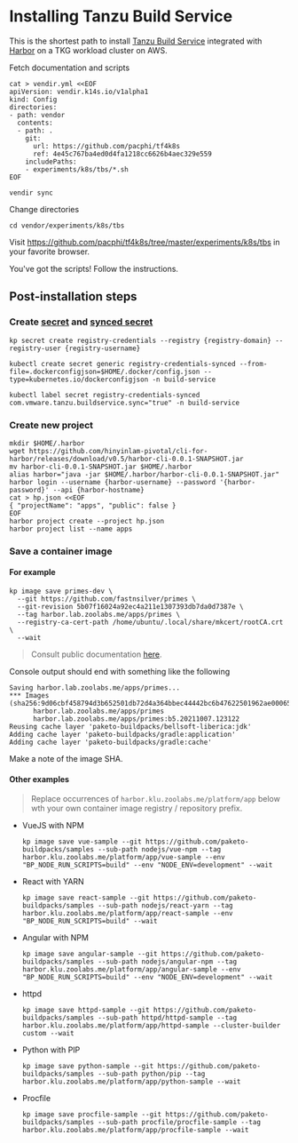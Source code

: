 # Installing Tanzu Build Service

This is the shortest path to install [Tanzu Build Service](https://docs.vmware.com/en/Tanzu-Build-Service/1.3/vmware-tanzu-build-service-v13/GUID-installing.html) integrated with [Harbor](HARBOR.md) on a TKG workload cluster on AWS.

Fetch documentation and scripts

```
cat > vendir.yml <<EOF
apiVersion: vendir.k14s.io/v1alpha1
kind: Config
directories:
- path: vendor
  contents:
  - path: .
    git:
      url: https://github.com/pacphi/tf4k8s
      ref: 4e45c767ba4ed0d4fa1218cc6626b4aec329e559
    includePaths:
    - experiments/k8s/tbs/*.sh
EOF

vendir sync
```

Change directories

```
cd vendor/experiments/k8s/tbs
```

Visit https://github.com/pacphi/tf4k8s/tree/master/experiments/k8s/tbs in your favorite browser.

You've got the scripts!  Follow the instructions.


## Post-installation steps

### Create [secret](https://docs.vmware.com/en/Tanzu-Build-Service/1.3/vmware-tanzu-build-service-v13/GUID-managing-secrets.html#create-an-artifactory-harbor-or-acr-registry-secret) and [synced secret](https://docs.vmware.com/en/Tanzu-Build-Service/1.3/vmware-tanzu-build-service-v13/GUID-synced-secrets.html)

```
kp secret create registry-credentials --registry {registry-domain} --registry-user {registry-username}

kubectl create secret generic registry-credentials-synced --from-file=.dockerconfigjson=$HOME/.docker/config.json --type=kubernetes.io/dockerconfigjson -n build-service

kubectl label secret registry-credentials-synced com.vmware.tanzu.buildservice.sync="true" -n build-service
```

### Create new project

```
mkdir $HOME/.harbor
wget https://github.com/hinyinlam-pivotal/cli-for-harbor/releases/download/v0.5/harbor-cli-0.0.1-SNAPSHOT.jar
mv harbor-cli-0.0.1-SNAPSHOT.jar $HOME/.harbor
alias harbor="java -jar $HOME/.harbor/harbor-cli-0.0.1-SNAPSHOT.jar"
harbor login --username {harbor-username} --password '{harbor-password}' --api {harbor-hostname}
cat > hp.json <<EOF
{ "projectName": "apps", "public": false }
EOF
harbor project create --project hp.json
harbor project list --name apps
```

### Save a container image

#### For example

```
kp image save primes-dev \
  --git https://github.com/fastnsilver/primes \
  --git-revision 5b07f16024a92ec4a211e1307393db7da0d7387e \
  --tag harbor.lab.zoolabs.me/apps/primes \
  --registry-ca-cert-path /home/ubuntu/.local/share/mkcert/rootCA.crt \
  --wait
```
> Consult public documentation [here](https://docs.pivotal.io/build-service/1-2/managing-images.html#save-image).

Console output should end with something like the following

```
Saving harbor.lab.zoolabs.me/apps/primes...
*** Images (sha256:9d06cbf458794d3b652501db72d4a364bbec44442bc6b47622501962ae000656):
      harbor.lab.zoolabs.me/apps/primes
      harbor.lab.zoolabs.me/apps/primes:b5.20211007.123122
Reusing cache layer 'paketo-buildpacks/bellsoft-liberica:jdk'
Adding cache layer 'paketo-buildpacks/gradle:application'
Adding cache layer 'paketo-buildpacks/gradle:cache'
```

Make a note of the image SHA.


#### Other examples

> Replace occurrences of `harbor.klu.zoolabs.me/platform/app` below wth your own container image registry / repository prefix.

* VueJS with NPM

  ```
  kp image save vue-sample --git https://github.com/paketo-buildpacks/samples --sub-path nodejs/vue-npm --tag harbor.klu.zoolabs.me/platform/app/vue-sample --env "BP_NODE_RUN_SCRIPTS=build" --env "NODE_ENV=development" --wait
  ```

* React with YARN

  ```
  kp image save react-sample --git https://github.com/paketo-buildpacks/samples --sub-path nodejs/react-yarn --tag harbor.klu.zoolabs.me/platform/app/react-sample --env "BP_NODE_RUN_SCRIPTS=build" --wait
  ```

* Angular with NPM

  ```
  kp image save angular-sample --git https://github.com/paketo-buildpacks/samples --sub-path nodejs/angular-npm --tag harbor.klu.zoolabs.me/platform/app/angular-sample --env "BP_NODE_RUN_SCRIPTS=build" --env "NODE_ENV=development" --wait
  ```

* httpd

  ```
  kp image save httpd-sample --git https://github.com/paketo-buildpacks/samples --sub-path httpd/httpd-sample --tag harbor.klu.zoolabs.me/platform/app/httpd-sample --cluster-builder custom --wait
  ```

* Python with PIP

  ```
  kp image save python-sample --git https://github.com/paketo-buildpacks/samples --sub-path python/pip --tag harbor.klu.zoolabs.me/platform/app/python-sample --wait
  ```

* Procfile

  ```
  kp image save procfile-sample --git https://github.com/paketo-buildpacks/samples --sub-path procfile/procfile-sample --tag harbor.klu.zoolabs.me/platform/app/procfile-sample --wait
  ```